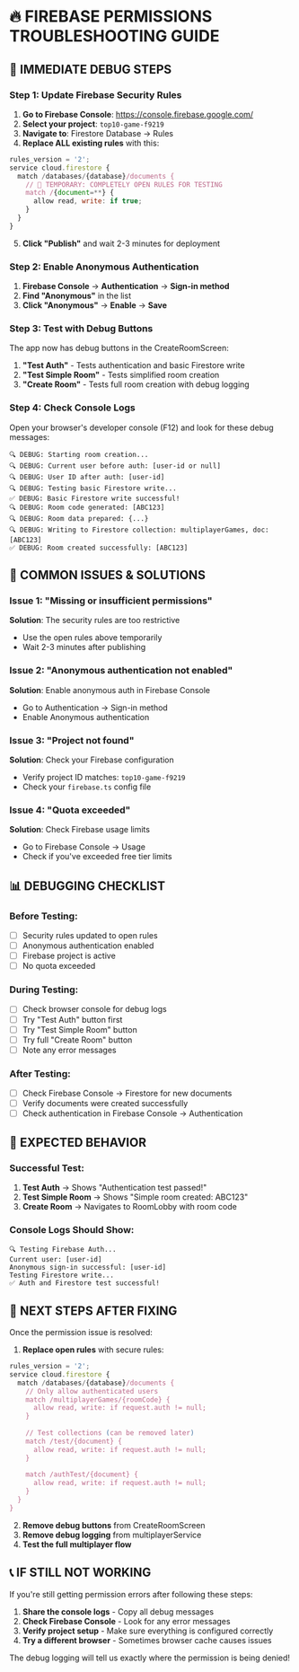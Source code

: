 # 🔥 **FIREBASE PERMISSIONS TROUBLESHOOTING GUIDE**

## 🚨 **IMMEDIATE DEBUG STEPS**

### **Step 1: Update Firebase Security Rules**

1. **Go to Firebase Console**: https://console.firebase.google.com/
2. **Select your project**: `top10-game-f9219`
3. **Navigate to**: Firestore Database → Rules
4. **Replace ALL existing rules** with this:

```javascript
rules_version = '2';
service cloud.firestore {
  match /databases/{database}/documents {
    // 🚨 TEMPORARY: COMPLETELY OPEN RULES FOR TESTING
    match /{document=**} {
      allow read, write: if true;
    }
  }
}
```

5. **Click "Publish"** and wait 2-3 minutes for deployment

### **Step 2: Enable Anonymous Authentication**

1. **Firebase Console** → **Authentication** → **Sign-in method**
2. **Find "Anonymous"** in the list
3. **Click "Anonymous"** → **Enable** → **Save**

### **Step 3: Test with Debug Buttons**

The app now has debug buttons in the CreateRoomScreen:

1. **"Test Auth"** - Tests authentication and basic Firestore write
2. **"Test Simple Room"** - Tests simplified room creation
3. **"Create Room"** - Tests full room creation with debug logging

### **Step 4: Check Console Logs**

Open your browser's developer console (F12) and look for these debug messages:

```
🔍 DEBUG: Starting room creation...
🔍 DEBUG: Current user before auth: [user-id or null]
🔍 DEBUG: User ID after auth: [user-id]
🔍 DEBUG: Testing basic Firestore write...
✅ DEBUG: Basic Firestore write successful!
🔍 DEBUG: Room code generated: [ABC123]
🔍 DEBUG: Room data prepared: {...}
🔍 DEBUG: Writing to Firestore collection: multiplayerGames, doc: [ABC123]
✅ DEBUG: Room created successfully: [ABC123]
```

## 🔧 **COMMON ISSUES & SOLUTIONS**

### **Issue 1: "Missing or insufficient permissions"**
**Solution**: The security rules are too restrictive
- Use the open rules above temporarily
- Wait 2-3 minutes after publishing

### **Issue 2: "Anonymous authentication not enabled"**
**Solution**: Enable anonymous auth in Firebase Console
- Go to Authentication → Sign-in method
- Enable Anonymous authentication

### **Issue 3: "Project not found"**
**Solution**: Check your Firebase configuration
- Verify project ID matches: `top10-game-f9219`
- Check your `firebase.ts` config file

### **Issue 4: "Quota exceeded"**
**Solution**: Check Firebase usage limits
- Go to Firebase Console → Usage
- Check if you've exceeded free tier limits

## 📊 **DEBUGGING CHECKLIST**

### **Before Testing:**
- [ ] Security rules updated to open rules
- [ ] Anonymous authentication enabled
- [ ] Firebase project is active
- [ ] No quota exceeded

### **During Testing:**
- [ ] Check browser console for debug logs
- [ ] Try "Test Auth" button first
- [ ] Try "Test Simple Room" button
- [ ] Try full "Create Room" button
- [ ] Note any error messages

### **After Testing:**
- [ ] Check Firebase Console → Firestore for new documents
- [ ] Verify documents were created successfully
- [ ] Check authentication in Firebase Console → Authentication

## 🎯 **EXPECTED BEHAVIOR**

### **Successful Test:**
1. **Test Auth** → Shows "Authentication test passed!"
2. **Test Simple Room** → Shows "Simple room created: ABC123"
3. **Create Room** → Navigates to RoomLobby with room code

### **Console Logs Should Show:**
```
🔍 Testing Firebase Auth...
Current user: [user-id]
Anonymous sign-in successful: [user-id]
Testing Firestore write...
✅ Auth and Firestore test successful!
```

## 🚀 **NEXT STEPS AFTER FIXING**

Once the permission issue is resolved:

1. **Replace open rules** with secure rules:
```javascript
rules_version = '2';
service cloud.firestore {
  match /databases/{database}/documents {
    // Only allow authenticated users
    match /multiplayerGames/{roomCode} {
      allow read, write: if request.auth != null;
    }
    
    // Test collections (can be removed later)
    match /test/{document} {
      allow read, write: if request.auth != null;
    }
    
    match /authTest/{document} {
      allow read, write: if request.auth != null;
    }
  }
}
```

2. **Remove debug buttons** from CreateRoomScreen
3. **Remove debug logging** from multiplayerService
4. **Test the full multiplayer flow**

## 📞 **IF STILL NOT WORKING**

If you're still getting permission errors after following these steps:

1. **Share the console logs** - Copy all debug messages
2. **Check Firebase Console** - Look for any error messages
3. **Verify project setup** - Make sure everything is configured correctly
4. **Try a different browser** - Sometimes browser cache causes issues

The debug logging will tell us exactly where the permission is being denied!
